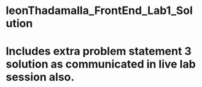 # leonThadamalla_FrontEnd_Lab1_Solution
# Includes extra problem statement 3 solution as communicated in live lab session also.
